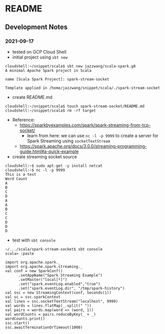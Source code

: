# README

## Development Notes

### 2021-09-17

- tested on GCP Cloud Shell
- initial project using `sbt new`
```
cloudshell:~/snippet/scala$ sbt new jazzwang/scala-spark.g8
A minimal Apache Spark project in Scala

name [Scala Spark Project]: spark-stream-socket

Template applied in /home/jazzwang/snippet/scala/./spark-stream-socket
```
- create README.md
```
cloudshell:~/snippet/scala$ touch spark-stream-socket/README.md
cloudshell:~/snippet/scala$ rm -rf target
```
- Reference:
  - https://sparkbyexamples.com/spark/spark-streaming-from-tcp-socket/
    - learn from here: we can use `nc -l -p 9999` to create a server for Spark Streaming using `socketTextStream`
  - https://spark.apache.org/docs/3.0.0/streaming-programming-guide.html#a-quick-example
- create streaming socket source
```
cloudshell:~$ sudo apt-get -y install netcat
cloudshell:~$ nc -l -p 9999
This is a test
Word Count
A
B
C
D
A
A
B
C
C
D
D
D
```
- test with `sbt console`
```
~/.../scala/spark-stream-socket$ sbt console
scala> :paste

import org.apache.spark._
import org.apache.spark.streaming._
val conf = new SparkConf()
      .setAppName("Spark Streaming Example")
      .setMaster("local[*]")
      .set("spark.eventLog.enabled","true")
      .set("spark.eventLog.dir", "/tmp/spark-history")
val ssc = new StreamingContext(conf, Seconds(1))
val sc = ssc.sparkContext
val lines = ssc.socketTextStream("localhost", 9999)
val words = lines.flatMap(_.split(" "))
val pairs = words.map(word => (word, 1))
val wordCounts = pairs.reduceByKey(_ + _)
wordCounts.print()
ssc.start()
ssc.awaitTerminationOrTimeout(1000)
```